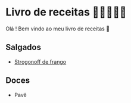 # Livro de receitas :book::man_cook::woman_cook:

Olá ! Bem vindo ao meu livro de receitas :wave:

## Salgados

- [Strogonoff de frango](receitas/strognoff.md)

## Doces
 - Pavê
